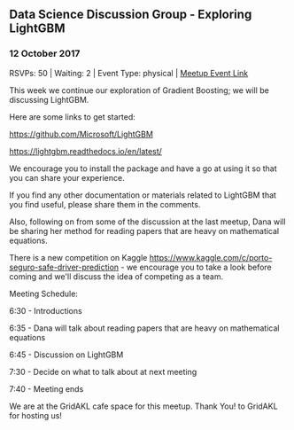 ## Data Science Discussion Group - Exploring LightGBM
### 12 October 2017
RSVPs: 50 | Waiting: 2 | Event Type: physical | [Meetup Event Link](https://www.meetup.com/Data-Science-Discussion-Auckland/events/241871343)

This week we continue our exploration of Gradient Boosting; we will be discussing LightGBM.

Here are some links to get started:

https://github.com/Microsoft/LightGBM

https://lightgbm.readthedocs.io/en/latest/

We encourage you to install the package and have a go at using it so that you can share your experience.

If you find any other documentation or materials related to LightGBM that you find useful, please share them in the comments.

Also, following on from some of the discussion at the last meetup, Dana will be sharing her method for reading papers that are heavy on mathematical equations.

There is a new competition on Kaggle https://www.kaggle.com/c/porto-seguro-safe-driver-prediction - we encourage you to take a look before coming and we'll discuss the idea of competing as a team.

Meeting Schedule:

6:30 - Introductions

6:35 - Dana will talk about reading papers that are heavy on mathematical equations

6:45 - Discussion on LightGBM

7:30 - Decide on what to talk about at next meeting

7:40 - Meeting ends

We are at the GridAKL cafe space for this meetup. Thank You! to GridAKL for hosting us!
